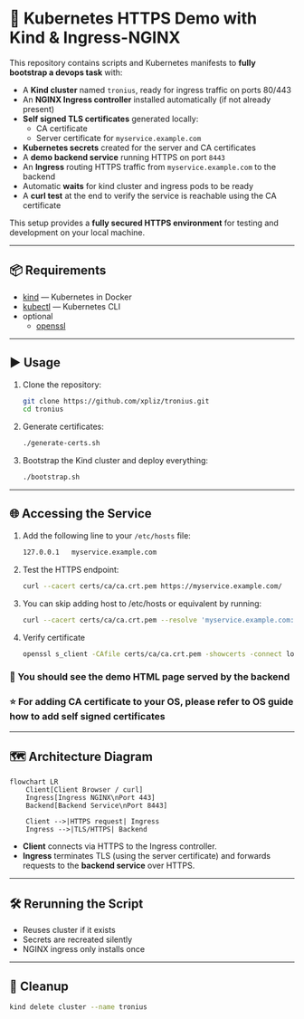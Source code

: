 # 🚀 Kubernetes HTTPS Demo with Kind & Ingress-NGINX

This repository contains scripts and Kubernetes manifests to **fully bootstrap a devops task** with:

- A **Kind cluster** named `tronius`, ready for ingress traffic on ports 80/443
- An **NGINX Ingress controller** installed automatically (if not already present)
- **Self signed TLS certificates** generated locally:
  - CA certificate
  - Server certificate for `myservice.example.com`
- **Kubernetes secrets** created for the server and CA certificates
- A **demo backend service** running HTTPS on port `8443`
- An **Ingress** routing HTTPS traffic from `myservice.example.com` to the backend
- Automatic **waits** for kind cluster and ingress pods to be ready
- A **curl test** at the end to verify the service is reachable using the CA certificate

This setup provides a **fully secured HTTPS environment** for testing and development on your local machine.

---

## 📦 Requirements

- [kind](https://kind.sigs.k8s.io/) — Kubernetes in Docker
- [kubectl](https://kubernetes.io/docs/tasks/tools/) — Kubernetes CLI
- optional
  - [openssl](https://www.openssl.org/)

---

## ▶️ Usage

1. Clone the repository:

   ```bash
   git clone https://github.com/xpliz/tronius.git
   cd tronius
   ```

2. Generate certificates:

   ```bash
   ./generate-certs.sh
   ```

3. Bootstrap the Kind cluster and deploy everything:

   ```bash
   ./bootstrap.sh
   ```

---

## 🌐 Accessing the Service

1. Add the following line to your `/etc/hosts` file:

   ```bash
   127.0.0.1   myservice.example.com
   ```

2. Test the HTTPS endpoint:

   ```bash
   curl --cacert certs/ca/ca.crt.pem https://myservice.example.com/
   ```

3. You can skip adding host to /etc/hosts or equivalent by running:
  
    ```bash
    curl --cacert certs/ca/ca.crt.pem --resolve 'myservice.example.com:443:127.0.0.1' https://myservice.example.com
    ```

4. Verify certificate

   ```bash
   openssl s_client -CAfile certs/ca/ca.crt.pem -showcerts -connect localhost:443 -servername myservice.example.com </dev/null
   ```

### 🚀 You should see the demo HTML page served by the backend

### ⭐ For adding CA certificate to your OS, please refer to OS guide how to add self signed certificates

---

## 🗺 Architecture Diagram

```mermaid
flowchart LR
    Client[Client Browser / curl]
    Ingress[Ingress NGINX\nPort 443]
    Backend[Backend Service\nPort 8443]

    Client -->|HTTPS request| Ingress
    Ingress -->|TLS/HTTPS| Backend
```

- **Client** connects via HTTPS to the Ingress controller.  
- **Ingress** terminates TLS (using the server certificate) and forwards requests to the **backend service** over HTTPS.  

---

## 🛠 Rerunning the Script

- Reuses cluster if it exists  
- Secrets are recreated silently  
- NGINX ingress only installs once  

---

## 🧹 Cleanup

```bash
kind delete cluster --name tronius
```
